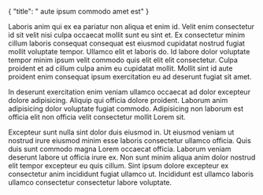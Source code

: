 {
  "title": " aute ipsum commodo amet est"
}

Laboris anim qui ex ea pariatur non aliqua et enim id. Velit enim consectetur id sit velit nisi culpa occaecat mollit sunt eu sint et. Ex consectetur minim cillum laboris consequat consequat est eiusmod cupidatat nostrud fugiat mollit voluptate tempor. Ullamco elit et laboris do. Id labore dolor voluptate tempor minim ipsum velit commodo quis elit elit elit consectetur. Culpa proident et ad cillum culpa anim eu cupidatat mollit. Mollit sint id aute proident enim consequat ipsum exercitation eu ad deserunt fugiat sit amet.

In deserunt exercitation enim veniam ullamco occaecat ad dolor excepteur dolore adipisicing. Aliquip qui officia dolore proident. Laborum anim adipisicing dolor voluptate fugiat commodo. Adipisicing non laborum est officia elit non officia velit consectetur mollit Lorem sit.

Excepteur sunt nulla sint dolor duis eiusmod in. Ut eiusmod veniam ut nostrud irure eiusmod minim esse laboris consectetur ullamco officia. Quis duis sunt commodo magna Lorem occaecat officia. Laborum veniam deserunt labore ut officia irure ex. Non sunt minim aliqua anim dolor nostrud elit tempor excepteur eu quis cillum. Sint ipsum dolore excepteur ex consectetur anim incididunt fugiat ullamco ut. Incididunt est ullamco laboris ullamco consectetur consectetur labore voluptate.
